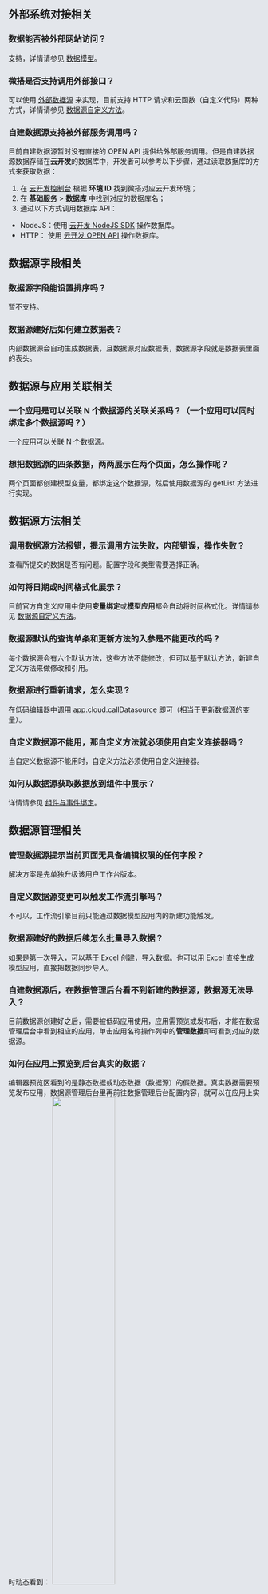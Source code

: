 
## 外部系统对接相关

[](id:que1)
### 数据能否被外部网站访问？
支持，详情请参见 [数据模型](https://cloud.tencent.com/document/product/1301/70983)。


[](id:que2)
### 微搭是否支持调用外部接口？
可以使用 [外部数据源](https://console.cloud.tencent.com/lowcode/datasource/index) 来实现，目前支持 HTTP 请求和云函数（自定义代码）两种方式，详情请参见 [数据源自定义方法](https://docs.cloudbase.net/lowcode/datasource/add-methods#http%E8%AF%B7%E6%B1%82)。

[](id:que3)
### 自建数据源支持被外部服务调用吗？
目前自建数据源暂时没有直接的 OPEN API 提供给外部服务调用。但是自建数据源数据存储在**云开发**的数据库中，开发者可以参考以下步骤，通过读取数据库的方式来获取数据：
1. 在 [云开发控制台](https://console.cloud.tencent.com/tcb/env/index) 根据 **环境 ID** 找到微搭对应云开发环境；
2. 在 **基础服务** > **数据库** 中找到对应的数据库名；
3. 通过以下方式调用数据库 API：
  - NodeJS：使用 [云开发 NodeJS SDK](https://docs.cloudbase.net/api-reference/server/node-sdk/database/database) 操作数据库。
  - HTTP： 使用 [云开发 OPEN API](https://docs.cloudbase.net/api-reference/openapi/database) 操作数据库。



## 数据源字段相关
[](id:que4)
### 数据源字段能设置排序吗？
暂不支持。

[](id:que5)
### 数据源建好后如何建立数据表？
内部数据源会自动生成数据表，且数据源对应数据表，数据源字段就是数据表里面的表头。



## 数据源与应用关联相关

[](id:que7)
### 一个应用是可以关联 N 个数据源的关联关系吗？（一个应用可以同时绑定多个数据源吗？）
一个应用可以关联 N 个数据源。


[](id:que8)
### 想把数据源的四条数据，两两展示在两个页面，怎么操作呢？
两个页面都创建模型变量，都绑定这个数据源，然后使用数据源的 getList 方法进行实现。



## 数据源方法相关
[](id:que9)
### 调用数据源方法报错，提示调用方法失败，内部错误，操作失败？
 查看所提交的数据是否有问题。配置字段和类型需要选择正确。

[](id:que10)
### 如何将日期或时间格式化展示？
目前官方自定义应用中使用**变量绑定**或**模型应用**都会自动将时间格式化。详情请参见 [数据源自定义方法](https://docs.cloudbase.net/lowcode/datasource/add-methods)。

[](id:que11)
### 数据源默认的查询单条和更新方法的入参是不能更改的吗？
每个数据源会有六个默认方法，这些方法不能修改，但可以基于默认方法，新建自定义方法来做修改和引用。


[](id:que12)
### 数据源进行重新请求，怎么实现？
在低码编辑器中调用 app.cloud.callDatasource 即可（相当于更新数据源的变量）。


[](id:que13)
### 自定义数据源不能用，那自定义方法就必须使用自定义连接器吗？
当自定义数据源不能用时，自定义方法必须使用自定义连接器。

[](id:que14)
### 如何从数据源获取数据放到组件中展示？
详情请参见 [组件与事件绑定](https://cloud.tencent.com/document/product/1301/69302)。



## 数据源管理相关
[](id:que15)
### 管理数据源提示当前页面无具备编辑权限的任何字段？
 解决方案是先单独升级该用户工作台版本。

[](id:que16)
### 自定义数据源变更可以触发工作流引擎吗？
不可以，工作流引擎目前只能通过数据模型应用内的新建功能触发。

[](id:que17)
### 数据源建好的数据后续怎么批量导入数据？
如果是第一次导入，可以基于 Excel 创建，导入数据。也可以用 Excel 直接生成模型应用，直接把数据同步导入。

[](id:que18)
### 自建数据源后，在数据管理后台看不到新建的数据源，数据源无法导入？
目前数据源创建好之后，需要被低码应用使用，应用需预览或发布后，才能在数据管理后台中看到相应的应用，单击应用名称操作列中的**管理数据**即可看到对应的数据源。

[](id:que19)
### 如何在应用上预览到后台真实的数据？
编辑器预览区看到的是静态数据或动态数据（数据源）的假数据。真实数据需要预览发布应用，数据源管理后台里再前往数据管理后台配置内容，就可以在应用上实时动态看到：
<img src = "https://qcloudimg.tencent-cloud.cn/raw/8640e30bbc7b9f61e67c182055e472fd.png" style = "width:50%">
<img src = "https://qcloudimg.tencent-cloud.cn/raw/c0a050b9bf7d2888a07d602c3017ed7b.png" style = "width:50%">


[](id:que20)
### 在数据管理平台导出数据时，身份证号都会变成科学计数法？
Excel 中默认对长数字或者一些特殊数据例如手机号/身份证号等，会自动变成科学计数法显示，可以设置下单元格格式，改成文本或者数值来显示，
详情请参见 [Excel 中的科学计数法](https://answers.microsoft.com/zh-hans/msoffice/forum/all/%E5%A6%82%E4%BD%95%E7%A6%81%E7%94%A8excel%E4%B8%AD/eec8bde1-d22f-4569-a50b-2722f97fc366)。

[](id:que21)
### 数据管理平台如何实现导入功能？
数据管理平台暂时不提供导入功能，可通过云开发的云数据库的导入导出来实现：
<img src = "https://qcloudimg.tencent-cloud.cn/raw/86fe292e88bb75b914e176c9c97bc756.png" style = "width:50%">  

在**云开发控制台** > [**数据库**](https://console.cloud.tencent.com/tcb/db) 可以找到数据源对应的数据库集合，带有 preview 的为体验数据，不带 preview 的为正式数据。然后使用数据库集合的导入导出实现数据导入导出功能。
<img src = "https://qcloudimg.tencent-cloud.cn/raw/4be1ca969f3331aead7061ac515bcd26.png" style = "width:50%"> 


[](id:que22)
### 微搭平台云函数怎么使用？
详情请参见  [自定义代码（云函数）](https://cloud.tencent.com/document/product/1301/68440)。



[](id:que31)
### 为什么访问企业工作台或数据管理后台报404错误？
一般是因为删除了自己静态托管里的 index.html 文件导致的。下面介绍解决步骤：
1. 复制以下代码，并另存为 index.html 文件。
>!将代码 `window.WedaPortalConfig = {envId: 'YOUR_ENV_ID'}` 中的 YOUR_ENV_ID 参数替换成您对应的真实环境 ID。
<dx-codeblock>
:::  html
<!DOCTYPE html>
<html lang="en" translate="no">

<head>
  <meta charset="UTF-8" />
  <meta http-equiv="X-UA-Compatible" content="IE=edge" />
  <meta name="keywords" content="weda,微搭,admin" />
  <meta name="description" content="微搭" />
  <meta name="viewport" content="width=device-width, initial-scale=1.0, maximum-scale=1.0, user-scalable=0" />
  <link rel="icon" href="https://cloudcache.tencentcs.com/qcloud/app/resource/ac/favicon.ico" type="image/x-icon" />
  <style>
    html,
    body,
    #root {
      background: #e3e6eb;
    }

    #loading,
    .page-loading {
      position: absolute;
      left: 50%;
      top: 50%;
      bottom: 0;
      right: 0;
      transform: translate(-50%, -50%);
      display: flex;
      justify-content: center;
      align-items: center;
      flex-direction: column;
      width: 100%;
      height: 100%;
      cursor: pointer;
      font-size: 14px;
    }

    .dot {
      position: relative;
      display: inline-block;
      font-size: 32px;
      width: 1em;
      height: 1em;
      transform: rotateZ(45deg);
      transition: transform 0.3s cubic-bezier(0.78, 0.14, 0.15, 0.86);
      animation: Rotate45 1.2s infinite linear;
    }

    .dot>i {
      height: 14px;
      width: 14px;
      background-color: #0052d9;
      display: block;
      position: absolute;
      border-radius: 100%;
      transform: scale(0.75);
      transform-origin: 50% 50%;
      opacity: 0.3;
      animation: myAnimationMove 1s infinite linear alternate;
    }

    .dot:nth-child(1) {
      top: 0;
      left: 0;
    }

    .dot :nth-child(2) {
      top: 0;
      right: 0;
      animation-delay: 0.4s;
    }

    .dot :nth-child(3) {
      bottom: 0;
      right: 0;
      animation-delay: 0.8s;
    }

    .dot :nth-child(4) {
      left: 0;
      bottom: 0;
      animation-delay: 1.2s;
    }

    @keyframes Rotate45 {
      to {
        transform: rotate(405deg);
      }
    }

    @keyframes myAnimationMove {
      to {
        opacity: 1;
      }
    }
  </style>
  <script>
    window.routerBase = "/";
  </script>
  <script>
      //! umi version: 3.5.20
  </script>
</head>

<body>
  <div id="root"></div>
  <div class="page-loading" id="loading">
    <div class="dot">
      <i></i>
      <i></i>
      <i></i>
      <i></i>
    </div>
  </div>

  <script>
    window.WedaPortalConfig = {
      envId: 'YOUR_ENV_ID',
    }
  </script>
  <script src="https://weda-adminportal-prod-4a2666d9f3-1258344699.tcloudbaseapp.com/rainbowConfig.js"></script>
  <script src="https://cdn-go.cn/aegis/aegis-sdk/latest/aegis.min.js"></script>
</body>

</html>
:::
</dx-codeblock>
2. 进入 [静态网站托管](https://console.cloud.tencent.com/tcb/hosting) 页面，选到正确环境并检查有无 adminportal 目录。将修改过的 index.html 上传到 adminportal 目录下即可。
<img src = "https://qcloudimg.tencent-cloud.cn/raw/47d1415f4f7bc93178f89fe40b0a2a0a.png" style = "width:80%">





[](id:que24)
### 如何区分发布版本数据库和预览数据库？数据库发布与否对前端调用有什么实质性影响？
<img src = "https://qcloudimg.tencent-cloud.cn/raw/deaf212946da1f30dd3dcb0730b3dcf8.jpg" style = "width:50%">

不带 preview 的是发布版本数据库，不修改字段不会产生影响。



## 自定义连接器
[](id:que25)
### 请问自定义连接器可以删除吗？
可以。进入**微搭控制台** > **数据源** > [**自定义连接器**](https://console.cloud.tencent.com/lowcode/datasource/custom-connector) 页面，在对应自定义连接器操作列中单击**删除**。
<img src = "https://qcloudimg.tencent-cloud.cn/raw/8489862a8cc666e6c3d033d71f90e08e.png" style = "width:50%">


[](id:que26)
### 数据源可以自定义方法吗？
 数据模型不支持新增自定义方法，可以使用自定义连接器。


[](id:que27)
### 自定义连接器，暂无关联应用，怎么关联应用呢？
在其他应用调用后就能自动进行关联。


[](id:que28)
### 如何利用 Python 云函数调用微搭的自定义连接器？
两种方式：
- 直接操作云开发数据库。 
- OPENAPI。

[](id:que29)
### 在自定义连接器中，获得小程序用户的 openid 时，params 和 context 需要更换为什么？
openId 只有从微信小程序访问才有。使用微搭的方式写自定义代码可参见 [云函数](https://docs.cloudbase.net/lowcode/datasource/add-methods#%E4%BA%91%E5%87%BD%E6%95%B0)。
可以通过 context.env 访问到环境变量 [添加自定义方法](https://docs.cloudbase.net/lowcode/datasource/add-methods#%E7%8E%AF%E5%A2%83%E5%8F%98%E9%87%8F如果是通过网页访问)。
, 那 context.env.uid 会有一个标志用户的 Id，如果是来自小程序，通过 context.env.currentOpenId 可以拿到小程序用户 openId。


[](id:que30)
### 使用微搭时，自定义连接器是不是必须指定所属应用？
自定义连接器并不需要指定所属应用，当需要时在应用里引用即可。



